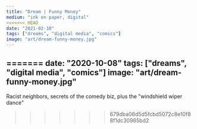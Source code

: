 ```yaml
---
title: "Dream | Funny Money"
medium: "ink on paper, digital"
<<<<<<< HEAD
date: "2021-02-10"
tags: ["dreams", "digital media", "comics"]
image: "art/dream-funny-money.jpg"
---
```

=======
date: "2020-10-08"
tags: ["dreams", "digital media", "comics"]
image: "art/dream-funny-money.jpg"
---
Racist neighbors, secrets of the comedy biz, plus the "windshield wiper dance"
>>>>>>> 679dba06d5d5fcbd5072c8e10f88f1dc30985bd2
